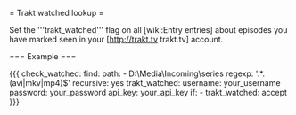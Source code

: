 = Trakt watched lookup =

Set the '''trakt_watched''' flag on all [wiki:Entry entries] about episodes you have marked seen in your [http://trakt.tv trakt.tv] account.

=== Example ===

{{{
  check_watched:
    find:
      path:
        - D:\Media\Incoming\series
      regexp: '.*\.(avi|mkv|mp4)$'
      recursive: yes
    trakt_watched:
      username: your_username
      password: your_password
      api_key: your_api_key
    if:
      - trakt_watched: accept
}}}